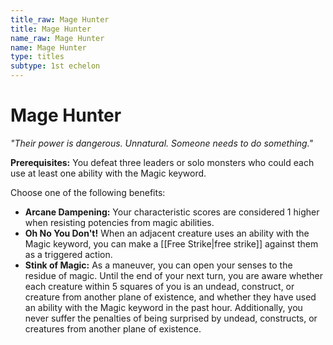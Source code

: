```yaml
---
title_raw: Mage Hunter
title: Mage Hunter
name_raw: Mage Hunter
name: Mage Hunter
type: titles
subtype: 1st echelon
---
```


# Mage Hunter

*"Their power is dangerous. Unnatural. Someone needs to do something."*

**Prerequisites:** You defeat three leaders or solo monsters who could each use at least one ability with the Magic keyword.

Choose one of the following benefits:

- **Arcane Dampening:** Your characteristic scores are considered 1 higher when resisting potencies from magic abilities.
- **Oh No You Don't!** When an adjacent creature uses an ability with the Magic keyword, you can make a [[Free Strike|free strike]] against them as a triggered action.
- **Stink of Magic:** As a maneuver, you can open your senses to the residue of magic. Until the end of your next turn, you are aware whether each creature within 5 squares of you is an undead, construct, or creature from another plane of existence, and whether they have used an ability with the Magic keyword in the past hour. Additionally, you never suffer the penalties of being surprised by undead, constructs, or creatures from another plane of existence.
